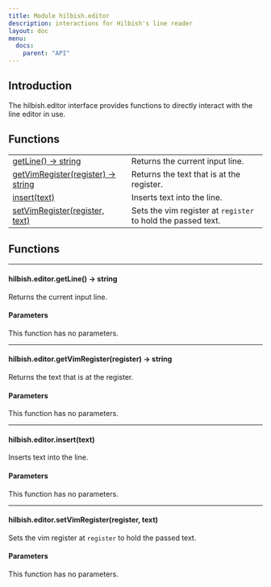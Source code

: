 ```yaml
---
title: Module hilbish.editor
description: interactions for Hilbish's line reader
layout: doc
menu:
  docs:
    parent: "API"
---
```


## Introduction
The hilbish.editor interface provides functions to
directly interact with the line editor in use.

## Functions
|||
|----|----|
|<a href="#editor.getLine">getLine() -> string</a>|Returns the current input line.|
|<a href="#editor.getVimRegister">getVimRegister(register) -> string</a>|Returns the text that is at the register.|
|<a href="#editor.insert">insert(text)</a>|Inserts text into the line.|
|<a href="#editor.setVimRegister">setVimRegister(register, text)</a>|Sets the vim register at `register` to hold the passed text.|

## Functions
<hr><div id='editor.getLine'>
<h4 class='heading'>
hilbish.editor.getLine() -> string
<a href="#editor.getLine" class='heading-link'>
	<i class="fas fa-paperclip"></i>
</a>
</h4>

Returns the current input line.
#### Parameters
This function has no parameters.  
</div>

<hr><div id='editor.getVimRegister'>
<h4 class='heading'>
hilbish.editor.getVimRegister(register) -> string
<a href="#editor.getVimRegister" class='heading-link'>
	<i class="fas fa-paperclip"></i>
</a>
</h4>

Returns the text that is at the register.
#### Parameters
This function has no parameters.  
</div>

<hr><div id='editor.insert'>
<h4 class='heading'>
hilbish.editor.insert(text)
<a href="#editor.insert" class='heading-link'>
	<i class="fas fa-paperclip"></i>
</a>
</h4>

Inserts text into the line.
#### Parameters
This function has no parameters.  
</div>

<hr><div id='editor.setVimRegister'>
<h4 class='heading'>
hilbish.editor.setVimRegister(register, text)
<a href="#editor.setVimRegister" class='heading-link'>
	<i class="fas fa-paperclip"></i>
</a>
</h4>

Sets the vim register at `register` to hold the passed text.
#### Parameters
This function has no parameters.  
</div>

